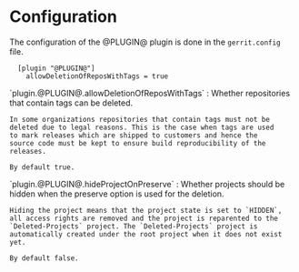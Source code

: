 Configuration
=============

The configuration of the @PLUGIN@ plugin is done in the `gerrit.config`
file.

```
  [plugin "@PLUGIN@"]
    allowDeletionOfReposWithTags = true
```

<a id="allowDeletionOfReposWithTags">
`plugin.@PLUGIN@.allowDeletionOfReposWithTags`
:	Whether repositories that contain tags can be deleted.

	In some organizations repositories that contain tags must not be
	deleted due to legal reasons. This is the case when tags are used
	to mark releases which are shipped to customers and hence the
	source code must be kept to ensure build reproducibility of the
	releases.

	By default true.

<a id="hideProjectOnPreserve">
`plugin.@PLUGIN@.hideProjectOnPreserve`
:	Whether projects should be hidden when the preserve option is used
	for the deletion.

	Hiding the project means that the project state is set to `HIDDEN`,
	all access rights are removed and the project is reparented to the
	`Deleted-Projects` project. The `Deleted-Projects` project is
	automatically created under the root project when it does not exist
	yet.

	By default false.

